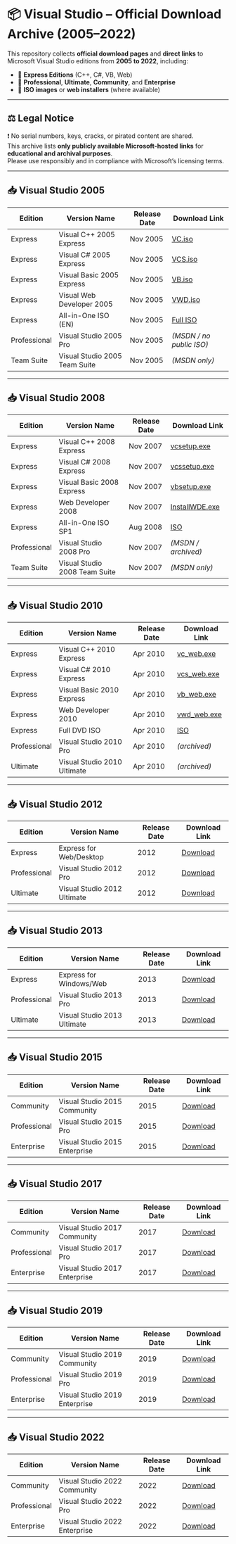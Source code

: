 # 📦 Visual Studio – Official Download Archive (2005–2022)

This repository collects **official download pages** and **direct links** to Microsoft Visual Studio editions from **2005 to 2022**, including:

- 🧩 **Express Editions** (C++, C#, VB, Web)
- 💼 **Professional**, **Ultimate**, **Community**, and **Enterprise**
- 📀 **ISO images** or **web installers** (where available)

---

## ⚖️ Legal Notice

❗ No serial numbers, keys, cracks, or pirated content are shared.  
This archive lists **only publicly available Microsoft-hosted links** for **educational and archival purposes**.  
Please use responsibly and in compliance with Microsoft’s licensing terms.

---

## 📥 Visual Studio 2005

| Edition     | Version Name                 | Release Date | Download Link                                   |
|-------------|------------------------------|--------------|------------------------------------------------|
| Express     | Visual C++ 2005 Express      | Nov 2005     | [VC.iso](http://go.microsoft.com/fwlink/?linkid=57037)           |
| Express     | Visual C# 2005 Express       | Nov 2005     | [VCS.iso](https://example.com/VCS.iso)         |
| Express     | Visual Basic 2005 Express    | Nov 2005     | [VB.iso](https://example.com/VB.iso)           |
| Express     | Visual Web Developer 2005    | Nov 2005     | [VWD.iso](https://example.com/VWD.iso)         |
| Express     | All-in-One ISO (EN)          | Nov 2005     | [Full ISO](https://example.com/full.iso)       |
| Professional| Visual Studio 2005 Pro       | Nov 2005     | *(MSDN / no public ISO)*                        |
| Team Suite  | Visual Studio 2005 Team Suite| Nov 2005     | *(MSDN only)*                                   |

---

## 📥 Visual Studio 2008

| Edition     | Version Name                 | Release Date | Download Link                                   |
|-------------|------------------------------|--------------|------------------------------------------------|
| Express     | Visual C++ 2008 Express      | Nov 2007     | [vcsetup.exe](https://example.com/vcsetup.exe) |
| Express     | Visual C# 2008 Express       | Nov 2007     | [vcssetup.exe](https://example.com/vcssetup.exe)|
| Express     | Visual Basic 2008 Express    | Nov 2007     | [vbsetup.exe](https://example.com/vbsetup.exe) |
| Express     | Web Developer 2008           | Nov 2007     | [InstallWDE.exe](https://example.com/InstallWDE.exe)|
| Express     | All-in-One ISO SP1           | Aug 2008     | [ISO](https://example.com/vs2008sp1.iso)       |
| Professional| Visual Studio 2008 Pro       | Nov 2007     | *(MSDN / archived)*                             |
| Team Suite  | Visual Studio 2008 Team Suite| Nov 2007     | *(MSDN only)*                                   |

---

## 📥 Visual Studio 2010

| Edition     | Version Name                 | Release Date | Download Link                                   |
|-------------|------------------------------|--------------|------------------------------------------------|
| Express     | Visual C++ 2010 Express      | Apr 2010     | [vc_web.exe](https://example.com/vc_web.exe)   |
| Express     | Visual C# 2010 Express       | Apr 2010     | [vcs_web.exe](https://example.com/vcs_web.exe) |
| Express     | Visual Basic 2010 Express    | Apr 2010     | [vb_web.exe](https://example.com/vb_web.exe)   |
| Express     | Web Developer 2010           | Apr 2010     | [vwd_web.exe](https://example.com/vwd_web.exe) |
| Express     | Full DVD ISO                 | Apr 2010     | [ISO](https://example.com/vs2010full.iso)      |
| Professional| Visual Studio 2010 Pro       | Apr 2010     | *(archived)*                                    |
| Ultimate    | Visual Studio 2010 Ultimate  | Apr 2010     | *(archived)*                                    |

---

## 📥 Visual Studio 2012

| Edition     | Version Name                 | Release Date | Download Link                                   |
|-------------|------------------------------|--------------|------------------------------------------------|
| Express     | Express for Web/Desktop      | 2012         | [Download](https://example.com/vs2012-express-web.exe) |
| Professional| Visual Studio 2012 Pro       | 2012         | [Download](https://example.com/vs2012-pro.exe) |
| Ultimate    | Visual Studio 2012 Ultimate  | 2012         | [Download](https://example.com/vs2012-ultimate.exe) |

---

## 📥 Visual Studio 2013

| Edition     | Version Name                 | Release Date | Download Link                                   |
|-------------|------------------------------|--------------|------------------------------------------------|
| Express     | Express for Windows/Web      | 2013         | [Download](https://example.com/vs2013-express.exe) |
| Professional| Visual Studio 2013 Pro       | 2013         | [Download](https://example.com/vs2013-pro.exe) |
| Ultimate    | Visual Studio 2013 Ultimate  | 2013         | [Download](https://example.com/vs2013-ultimate.exe) |

---

## 📥 Visual Studio 2015

| Edition     | Version Name                 | Release Date | Download Link                                   |
|-------------|------------------------------|--------------|------------------------------------------------|
| Community   | Visual Studio 2015 Community | 2015         | [Download](https://example.com/vs2015-community.exe) |
| Professional| Visual Studio 2015 Pro       | 2015         | [Download](https://example.com/vs2015-pro.exe) |
| Enterprise  | Visual Studio 2015 Enterprise| 2015         | [Download](https://example.com/vs2015-enterprise.exe) |

---

## 📥 Visual Studio 2017

| Edition     | Version Name                 | Release Date | Download Link                                   |
|-------------|------------------------------|--------------|------------------------------------------------|
| Community   | Visual Studio 2017 Community | 2017         | [Download](https://example.com/vs2017-community.exe) |
| Professional| Visual Studio 2017 Pro       | 2017         | [Download](https://example.com/vs2017-pro.exe) |
| Enterprise  | Visual Studio 2017 Enterprise| 2017         | [Download](https://example.com/vs2017-enterprise.exe) |

---

## 📥 Visual Studio 2019

| Edition     | Version Name                 | Release Date | Download Link                                   |
|-------------|------------------------------|--------------|------------------------------------------------|
| Community   | Visual Studio 2019 Community | 2019         | [Download](https://example.com/vs2019-community.exe) |
| Professional| Visual Studio 2019 Pro       | 2019         | [Download](https://example.com/vs2019-pro.exe) |
| Enterprise  | Visual Studio 2019 Enterprise| 2019         | [Download](https://example.com/vs2019-enterprise.exe) |

---

## 📥 Visual Studio 2022

| Edition     | Version Name                 | Release Date | Download Link                                   |
|-------------|------------------------------|--------------|------------------------------------------------|
| Community   | Visual Studio 2022 Community | 2022         | [Download](https://example.com/vs2022-community.exe) |
| Professional| Visual Studio 2022 Pro       | 2022         | [Download](https://example.com/vs2022-pro.exe) |
| Enterprise  | Visual Studio 2022 Enterprise| 2022         | [Download](https://example.com/vs2022-enterprise.exe) |

